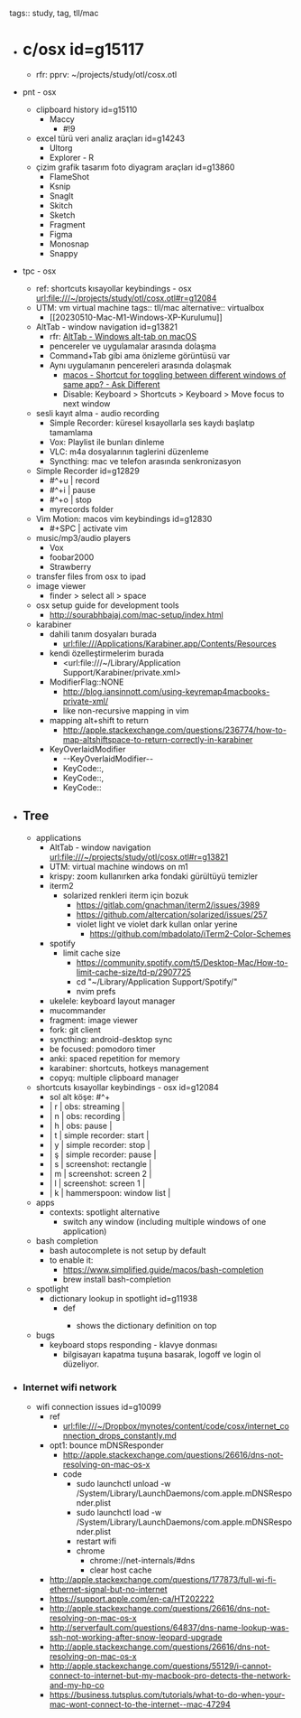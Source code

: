 tags:: study, tag, tll/mac

- # c/osx id=g15117
	- rfr: pprv: ~/projects/study/otl/cosx.otl
- pnt - osx
	- clipboard history  id=g15110
		- Maccy
			- #!9
	- excel türü veri analiz araçları id=g14243
		- Ultorg
		- Explorer - R
	- çizim grafik tasarım foto diyagram araçları id=g13860
		- FlameShot
		- Ksnip
		- SnagIt
		- Skitch
		- Sketch
		- Fragment
		- Figma
		- Monosnap
		- Snappy
- tpc - osx
	- ref: shortcuts kısayollar keybindings - osx <url:file:///~/projects/study/otl/cosx.otl#r=g12084>
	- UTM: vm virtual machine
		tags:: tll/mac
		alternative:: virtualbox
		- [[20230510-Mac-M1-Windows-XP-Kurulumu]]
	- AltTab - window navigation id=g13821
		- rfr: [AltTab - Windows alt-tab on macOS](https://alt-tab-macos.netlify.app/)
		- pencereler ve uygulamalar arasında dolaşma
		- Command+Tab gibi ama önizleme görüntüsü var
		- Aynı uygulamanın pencereleri arasında dolaşmak
			- [macos - Shortcut for toggling between different windows of same app? - Ask Different](https://apple.stackexchange.com/questions/193937/shortcut-for-toggling-between-different-windows-of-same-app)
			- Disable: Keyboard > Shortcuts > Keyboard > Move focus to next window
	- sesli kayıt alma - audio recording
		- Simple Recorder: küresel kısayollarla ses kaydı başlatıp tamamlama
		- Vox: Playlist ile bunları dinleme
		- VLC: m4a dosyalarının taglerini düzenleme
		- Syncthing: mac ve telefon arasında senkronizasyon
	- Simple Recorder id=g12829
		- #^+u | record
		- #^+i | pause
		- #^+o | stop
		- myrecords folder
	- Vim Motion: macos vim keybindings id=g12830
		- #+SPC | activate vim
	- music/mp3/audio players
		- Vox
		- foobar2000
		- Strawberry
	- transfer files from osx to ipad
	- image viewer
		- finder > select all > space
	- osx setup guide for development tools
		- http://sourabhbajaj.com/mac-setup/index.html
	- karabiner
		- dahili tanım dosyaları burada
			- <url:file:///Applications/Karabiner.app/Contents/Resources>
		- kendi özelleştirmelerim burada
			- <url:file:///~/Library/Application Support/Karabiner/private.xml>
		- ModifierFlag::NONE
			- http://blog.iansinnott.com/using-keyremap4macbooks-private-xml/
			- like non-recursive mapping in vim
		- mapping alt+shift to return
			- http://apple.stackexchange.com/questions/236774/how-to-map-altshiftspace-to-return-correctly-in-karabiner
		- KeyOverlaidModifier
			- --KeyOverlaidModifier--
			- KeyCode::<key we want to affect>,
			- KeyCode::<key to fire when held continuously>,
			- KeyCode::<key to fire when pressed and released quickly>
- ## Tree
	- applications
		- AltTab - window navigation <url:file:///~/projects/study/otl/cosx.otl#r=g13821>
		- UTM: virtual machine windows on m1
		- krispy: zoom kullanırken arka fondaki gürültüyü temizler
		- iterm2
			- solarized renkleri iterm için bozuk
				- https://gitlab.com/gnachman/iterm2/issues/3989
				- https://github.com/altercation/solarized/issues/257
				- violet light ve violet dark kullan onlar yerine
					- https://github.com/mbadolato/iTerm2-Color-Schemes
		- spotify
			- limit cache size
				- https://community.spotify.com/t5/Desktop-Mac/How-to-limit-cache-size/td-p/2907725
				- cd "~/Library/Application Support/Spotify/"
				- nvim prefs
		- ukelele: keyboard layout manager
		- mucommander
		- fragment: image viewer
		- fork: git client
		- syncthing: android-desktop sync
		- be focused: pomodoro timer
		- anki: spaced repetition for memory
		- karabiner: shortcuts, hotkeys management
		- copyq: multiple clipboard manager
	- shortcuts kısayollar keybindings - osx id=g12084
		- sol alt köşe: #^+
      - | r | obs: streaming           |
      - | n | obs: recording           |
      - | h | obs: pause               |
      - | t | simple recorder: start   |
      - | y | simple recorder: stop    |
      - | ş | simple recorder: pause   |
      - | s | screenshot: rectangle    |
      - | m | screenshot: screen 2     |
      - | l | screenshot: screen 1     |
      - | k | hammerspoon: window list |
	- apps
		- contexts: spotlight alternative
			- switch any window (including multiple windows of one application)
	- bash completion
		- bash autocomplete is not setup by default
		- to enable it:
			- https://www.simplified.guide/macos/bash-completion
			- brew install bash-completion
	- spotlight
		- dictionary lookup in spotlight id=g11938
			- <word> def
				- shows the dictionary definition on top
	- bugs
		- keyboard stops responding - klavye donması
			- bilgisayarı kapatma tuşuna basarak, logoff ve login ol düzeliyor.

- ### Internet wifi network
  - wifi connection issues id=g10099
    - ref
      - <url:file:///~/Dropbox/mynotes/content/code/cosx/internet_connection_drops_constantly.md>
    - opt1: bounce mDNSResponder
      - http://apple.stackexchange.com/questions/26616/dns-not-resolving-on-mac-os-x
      - code
        - sudo launchctl unload -w /System/Library/LaunchDaemons/com.apple.mDNSResponder.plist
        - sudo launchctl load -w /System/Library/LaunchDaemons/com.apple.mDNSResponder.plist
        - restart wifi
        - chrome
          - chrome://net-internals/#dns
          - clear host cache
    - http://apple.stackexchange.com/questions/177873/full-wi-fi-ethernet-signal-but-no-internet
    - https://support.apple.com/en-ca/HT202222
    - http://apple.stackexchange.com/questions/26616/dns-not-resolving-on-mac-os-x
    - http://serverfault.com/questions/64837/dns-name-lookup-was-ssh-not-working-after-snow-leopard-upgrade
    - http://apple.stackexchange.com/questions/26616/dns-not-resolving-on-mac-os-x
    - http://apple.stackexchange.com/questions/55129/i-cannot-connect-to-internet-but-my-macbook-pro-detects-the-network-and-my-hp-co
    - https://business.tutsplus.com/tutorials/what-to-do-when-your-mac-wont-connect-to-the-internet--mac-47294
    

